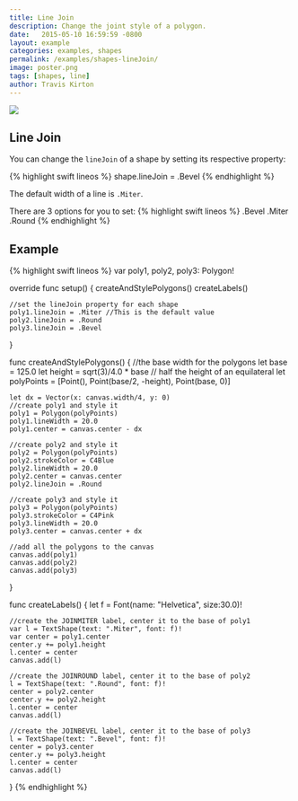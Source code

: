 ```yaml
---
title: Line Join
description: Change the joint style of a polygon.
date:   2015-05-10 16:59:59 -0800
layout: example
categories: examples, shapes
permalink: /examples/shapes-lineJoin/
image: poster.png
tags: [shapes, line]
author: Travis Kirton
---
```

![](lineJoin.png)

## Line Join
You can change the `lineJoin` of a shape by setting its respective property:

{% highlight swift lineos %}
shape.lineJoin = .Bevel
{% endhighlight %}

The default width of a line is `.Miter`.

There are 3 options for you to set:
{% highlight swift lineos %}
.Bevel
.Miter
.Round
{% endhighlight %}

## Example
{% highlight swift lineos %}
var poly1, poly2, poly3: Polygon!

override func setup() {
    createAndStylePolygons()
    createLabels()

    //set the lineJoin property for each shape
    poly1.lineJoin = .Miter //This is the default value
    poly2.lineJoin = .Round
    poly3.lineJoin = .Bevel
}

func createAndStylePolygons() {
    //the base width for the polygons
    let base = 125.0
    let height = sqrt(3)/4.0 * base // half the height of an equilateral
    let polyPoints = [Point(), Point(base/2, -height), Point(base, 0)]

    let dx = Vector(x: canvas.width/4, y: 0)
    //create poly1 and style it
    poly1 = Polygon(polyPoints)
    poly1.lineWidth = 20.0
    poly1.center = canvas.center - dx

    //create poly2 and style it
    poly2 = Polygon(polyPoints)
    poly2.strokeColor = C4Blue
    poly2.lineWidth = 20.0
    poly2.center = canvas.center
    poly2.lineJoin = .Round

    //create poly3 and style it
    poly3 = Polygon(polyPoints)
    poly3.strokeColor = C4Pink
    poly3.lineWidth = 20.0
    poly3.center = canvas.center + dx

    //add all the polygons to the canvas
    canvas.add(poly1)
    canvas.add(poly2)
    canvas.add(poly3)
}

func createLabels() {
    let f = Font(name: "Helvetica", size:30.0)!

    //create the JOINMITER label, center it to the base of poly1
    var l = TextShape(text: ".Miter", font: f)!
    var center = poly1.center
    center.y += poly1.height
    l.center = center
    canvas.add(l)

    //create the JOINROUND label, center it to the base of poly2
    l = TextShape(text: ".Round", font: f)!
    center = poly2.center
    center.y += poly2.height
    l.center = center
    canvas.add(l)

    //create the JOINBEVEL label, center it to the base of poly3
    l = TextShape(text: ".Bevel", font: f)!
    center = poly3.center
    center.y += poly3.height
    l.center = center
    canvas.add(l)
}
{% endhighlight %}